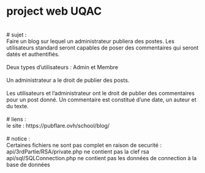 # project web UQAC<br>
<br>
# sujet : <br>
Faire un blog sur lequel un administrateur publiera des postes. Les utilisateurs standard seront capables de poser des commentaires qui seront datés et authentifiés.<br>
<br>
Deux types d’utilisateurs : Admin et Membre<br>
<br>
Un administrateur a le droit de publier des posts.<br>
<br>
Les utilisateurs et l’administrateur ont le droit de publier des commentaires pour un post donné. Un commentaire est constitué d’une date, un auteur et du texte.<br>
<br>
# liens :<br>
le site : https://pubflare.ovh/school/blog/<br>
<br>
# notice :<br>
Certaines fichiers ne sont pas complet en raison de securité :<br>
api/3rdPartie/RSA/private.php ne contient pas la clef rsa<br>
api/sql/SQLConnection.php ne contient pas les données de connection à la base de données<br>

